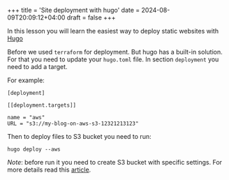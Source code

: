 +++
title = 'Site deployment with hugo'
date = 2024-08-09T20:09:12+04:00
draft = false
+++

In this lesson you will learn the easiest way to deploy static websites with [Hugo](https://gohugo.io)

Before we used `terraform` for deployment. But hugo has a built-in solution. For that you need to update your `hugo.toml` file. In section `deployment` you need to add a target.

For example:

```
[deployment]

[[deployment.targets]]

name = "aws"
URL = "s3://my-blog-on-aws-s3-12321213123"
```

Then to deploy files to S3 bucket you need to run:

```
hugo deploy --aws
```

*Note*: before run it you need to create S3 bucket with specific settings. For more details read this [article](https://docs.aws.amazon.com/AmazonS3/latest/userguide/HostingWebsiteOnS3Setup.html).

